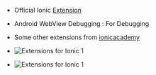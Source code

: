 - Official Ionic [Extension](https://ionicframework.com/docs/intro/vscode-extension)
- Android WebView Debugging : For Debugging


- Some other extensions from [ionicacademy](https://ionicacademy.com/getting-started-with-ionic-4/?utm_source=convertkit&utm_medium=email&utm_campaign=%5BIONIC-COURSE%5D+Day+1%3A+Getting+Started%20-%201568935#:~:text=your%20current%20folder!-,Code%20Editor,-My%20favorite%20code)

- ![Extensions for Ionic 1](https://ionicacademy.com/wp-content/uploads/2017/05/vscode-plugins-1-936x1024.png)
- ![Extensions for Ionic 1](https://ionicacademy.com/wp-content/uploads/2017/05/vscode-plugins-2.png)